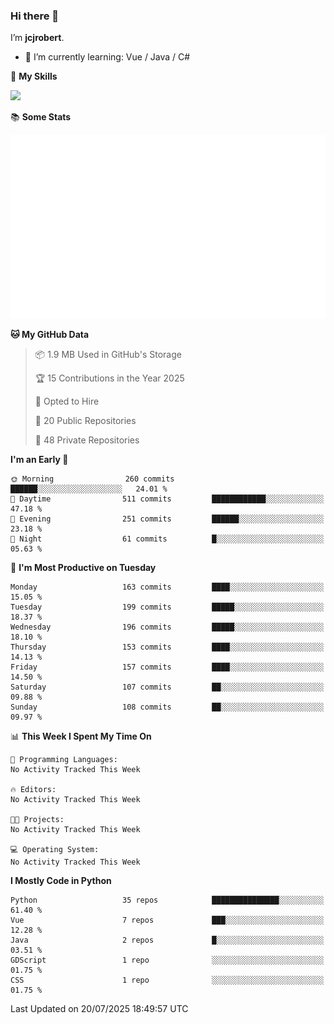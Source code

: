 ### Hi there 👋

I’m **jcjrobert**.

- 🌱 I’m currently learning: Vue / Java / C#

🌟 **My Skills**

![](https://img.shields.io/badge/-Python-3e74a2?style=flat-square&logo=Python&logoColor=fff)

📚 **Some Stats**

![](https://github.com/jcjrobert/github-stats/blob/master/generated/overview.svg)

<!--START_SECTION:waka-->
**🐱 My GitHub Data** 

> 📦 1.9 MB Used in GitHub's Storage 
 > 
> 🏆 15 Contributions in the Year 2025
 > 
> 💼 Opted to Hire
 > 
> 📜 20 Public Repositories 
 > 
> 🔑 48 Private Repositories 
 > 
**I'm an Early 🐤** 

```text
🌞 Morning                260 commits         ██████░░░░░░░░░░░░░░░░░░░   24.01 % 
🌆 Daytime                511 commits         ████████████░░░░░░░░░░░░░   47.18 % 
🌃 Evening                251 commits         ██████░░░░░░░░░░░░░░░░░░░   23.18 % 
🌙 Night                  61 commits          █░░░░░░░░░░░░░░░░░░░░░░░░   05.63 % 
```
📅 **I'm Most Productive on Tuesday** 

```text
Monday                   163 commits         ████░░░░░░░░░░░░░░░░░░░░░   15.05 % 
Tuesday                  199 commits         █████░░░░░░░░░░░░░░░░░░░░   18.37 % 
Wednesday                196 commits         █████░░░░░░░░░░░░░░░░░░░░   18.10 % 
Thursday                 153 commits         ████░░░░░░░░░░░░░░░░░░░░░   14.13 % 
Friday                   157 commits         ████░░░░░░░░░░░░░░░░░░░░░   14.50 % 
Saturday                 107 commits         ██░░░░░░░░░░░░░░░░░░░░░░░   09.88 % 
Sunday                   108 commits         ██░░░░░░░░░░░░░░░░░░░░░░░   09.97 % 
```


📊 **This Week I Spent My Time On** 

```text
💬 Programming Languages: 
No Activity Tracked This Week

🔥 Editors: 
No Activity Tracked This Week

🐱‍💻 Projects: 
No Activity Tracked This Week

💻 Operating System: 
No Activity Tracked This Week
```

**I Mostly Code in Python** 

```text
Python                   35 repos            ███████████████░░░░░░░░░░   61.40 % 
Vue                      7 repos             ███░░░░░░░░░░░░░░░░░░░░░░   12.28 % 
Java                     2 repos             █░░░░░░░░░░░░░░░░░░░░░░░░   03.51 % 
GDScript                 1 repo              ░░░░░░░░░░░░░░░░░░░░░░░░░   01.75 % 
CSS                      1 repo              ░░░░░░░░░░░░░░░░░░░░░░░░░   01.75 % 
```




 Last Updated on 20/07/2025 18:49:57 UTC
<!--END_SECTION:waka-->
